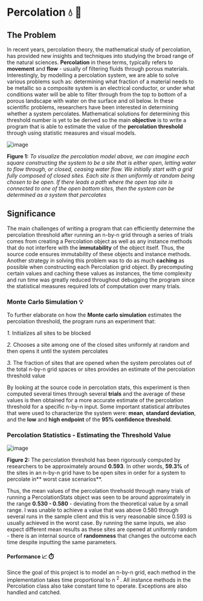 # Percolation 💧 🧊

## The Problem
In recent years, percolation theory, the mathematical study of percolation, has provided new insights and techniques into studying the broad range of the natural sciences.  **Percolation** in these terms, typically refers to **movement** and **flow** - usually of filtering fluids through porous materials.  Interestingly, by modelling a percolation system, we are able to solve various problems such as: determining what fraction of a material needs to be metallic so a composite system is an electrical conductor, or under what conditions water will be able to filter through from the top to bottom of a porous landscape with water on the surface and oil below.  In these scientific problems, researchers have been interested in determining whether a system percolates.  Mathematical solutions for determining this threshold number is yet to be derived so the main **objective** is to write a program that is able to estimate the value of the **percolation threshold** through using statistic measures and visual models.

![image](https://user-images.githubusercontent.com/68613171/167926535-c4a36f2c-7e29-43bf-abe5-507ebd32bc53.png)

**Figure 1:**  _To visualize the percolation model above, we can imagine each square constructing the system to be a site that is either open, letting water to flow through, or closed, ceasing water flow.  We initially start with a grid fully composed of closed sites. Each site is then uniformly at random being chosen to be open. If there leads a path where the open top site is connected to one of the open bottom sites, then the system can be determined as a system that percolates_

## Significance
The main challenges of writing a program that can efficiently determine the percolation threshold after running an n-by-n grid through a series of trials comes from creating a Percolation object as well as any instance methods that do not interfere with the **immutability** of the object itself.  Thus, the source code ensures immutability of these objects and instance methods.  Another strategy in solving this problem was to do as much **caching** as possible when constructing each Percolation grid object. By precomputing certain values and caching these values as instances, the time complexity and run time was greatly reduced throughout debugging the program since the statistical measures required lots of computation over many trials.

### Monte Carlo Simulation :bulb:	
To further elaborate on how the **Monte carlo simulation** estimates the percolation threshold, the program runs an experiment that:

_1._ Initializes all sites to be blocked 

_2._ Chooses a site among one of the closed sites uniformly at random and then opens it until the system percolates

_3._ The fraction of sites that are opened when the system percolates out of the total n-by-n grid spaces or sites provides an estimate of the percolation threshold value

By looking at the source code in percolation stats, this experiment is then computed several times through several **trials** and the average of these values is then obtained for a more accurate estimate of the percolation threshold for a specific n-by-n input.  Some important statistical attributes that were used to characterize the system were: **mean**, **standard deviation**, and the **low** and **high endpoint** of the **95% confidence threshold**.

### Percolation Statistics - Estimating the Threshold Value 

![image](https://user-images.githubusercontent.com/68613171/167933268-9f1e8bfd-89a2-4472-ba03-9afafbd23e69.png)

**Figure 2:**  The percolation threshold has been rigorously computed by researchers to be approximately around **0.593**.  In other words, **59.3%** of the sites in an n-by-n grid have to be open sites in order for a system to percolate in** worst case scenarios**.

Thus, the mean values of the percolation threhsold through many trials of running a PercolationStats object was seen to be around approximately in the range **0.530 - 0.580** - deviating from the theoretical value by a small range.  I was unable to achieve a value that was above 0.580 through several runs in the sample client and this is very reasonable since 0.593 is usually achieved in the worst case.  By running the same inputs, we also expect different mean results as these sites are opened at uniformly random - there is an internal source of **randomness** that changes the outcome each time despite inputting the same parameters.

#### Performance :chart_with_upwards_trend: :stopwatch:
Since the goal of this project is to model an n-by-n grid, each method in the implementation takes time proportional to n<sup> 2 </sup>.  All instance methods in the Percolation class also take constant time to operate.  Exceptions are also handled and catched.
